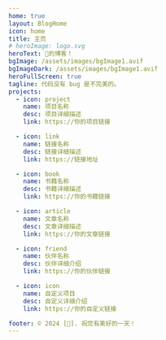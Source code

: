 ```yaml
---
home: true
layout: BlogHome
icon: home
title: 主页
# heroImage: logo.svg
heroText: 🍑的博客！
bgImage: /assets/images/bgImage1.avif
bgImageDark: /assets/images/bgImage1.avif
heroFullScreen: true
tagline: 代码没有 bug 是不完美的。
projects:
  - icon: project
    name: 项目名称
    desc: 项目详细描述
    link: https://你的项目链接

  - icon: link
    name: 链接名称
    desc: 链接详细描述
    link: https://链接地址

  - icon: book
    name: 书籍名称
    desc: 书籍详细描述
    link: https://你的书籍链接

  - icon: article
    name: 文章名称
    desc: 文章详细描述
    link: https://你的文章链接

  - icon: friend
    name: 伙伴名称
    desc: 伙伴详细介绍
    link: https://你的伙伴链接

  - icon: icon
    name: 自定义项目
    desc: 自定义详细介绍
    link: https://你的自定义链接

footer: © 2024 [🍑]. 祝您有美好的一天！
---
```


<!-- 这是一个博客主页的案例。

要使用此布局，你应该在页面前端设置 `layout: BlogHome` 和 `home: true`。

相关配置文档请见 [博客主页](https://theme-hope.vuejs.press/zh/guide/blog/home.html)。 -->

